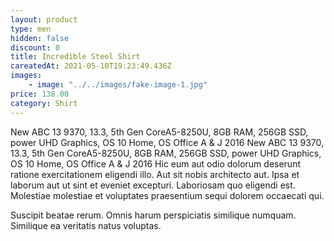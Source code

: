 ```yaml
---
layout: product
type: men
hidden: false
discount: 0
title: Incredible Steel Shirt
careatedAt: 2021-05-10T19:23:49.436Z
images:
    - image: "../../images/fake-image-1.jpg"
price: 138.00
category: Shirt
---
```

New ABC 13 9370, 13.3, 5th Gen CoreA5-8250U, 8GB RAM, 256GB SSD, power UHD Graphics, OS 10 Home, OS Office A & J 2016
New ABC 13 9370, 13.3, 5th Gen CoreA5-8250U, 8GB RAM, 256GB SSD, power UHD Graphics, OS 10 Home, OS Office A & J 2016
Hic eum aut odio dolorum deserunt ratione exercitationem eligendi illo. Aut sit nobis architecto aut. Ipsa et laborum aut ut sint et eveniet excepturi. Laboriosam quo eligendi est. Molestiae molestiae et voluptates praesentium sequi dolorem occaecati qui.
 Suscipit beatae rerum. Omnis harum perspiciatis similique numquam. Similique ea veritatis natus voluptas.
